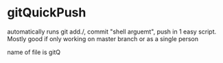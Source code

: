# gitQuickPush
automatically runs git add./, commit "shell arguemt", push in 1 easy script. Mostly good if only working on master branch or as a single person

name of file is gitQ
